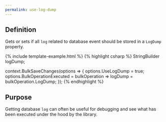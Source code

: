 ```yaml
---
permalink: use-log-dump
---
```


## Definition
Gets or sets if all `log` related to database event should be stored in a `LogDump` property.

{% include template-example.html %} 
{% highlight csharp %}
StringBuilder logDump;

context.BulkSaveChanges(options =>
{
	options.UseLogDump = true;
	options.BulkOperationExecuted = bulkOperation => logDump = bulkOperation.LogDump;
});
{% endhighlight %}

## Purpose
Getting database `log` can often be useful for debugging and see what has been executed under the hood by the library.